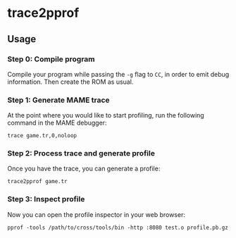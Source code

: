 # trace2pprof

## Usage

### Step 0: Compile program

Compile your program while passing the `-g` flag to `CC`, in order to emit debug information. Then create the ROM as usual.

### Step 1: Generate MAME trace

At the point where you would like to start profiling, run the following command in the MAME debugger:

```
trace game.tr,0,noloop
```

### Step 2: Process trace and generate profile

Once you have the trace, you can generate a profile:

```
trace2pprof game.tr
```

### Step 3: Inspect profile

Now you can open the profile inspector in your web browser:

```
pprof -tools /path/to/cross/tools/bin -http :8080 test.o profile.pb.gz
```
